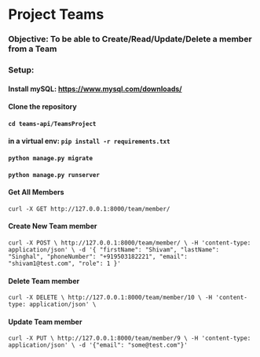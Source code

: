 # Project Teams
### **Objective**: To be able to Create/Read/Update/Delete a member from a Team


### Setup:
#### Install mySQL: https://www.mysql.com/downloads/ 
#### Clone the repository
#### `cd teams-api/TeamsProject`
#### in a virtual env: `pip install -r requirements.txt`
#### `python manage.py migrate`
#### `python manage.py runserver`

#### Get All Members 
`curl -X GET http://127.0.0.1:8000/team/member/`


#### Create New Team member 
`curl -X POST \
  http://127.0.0.1:8000/team/member/ \
  -H 'content-type: application/json' \
  -d '{
            "firstName": "Shivam",
            "lastName": "Singhal",
            "phoneNumber": "+919503182221",
            "email": "shivam1@test.com",
            "role": 1
        }'`

#### Delete Team member 
`curl -X DELETE \
  http://127.0.0.1:8000/team/member/10 \
  -H 'content-type: application/json' \`
  
#### Update Team member
`curl -X PUT \
  http://127.0.0.1:8000/team/member/9 \
  -H 'content-type: application/json' \
  -d '{"email": "some@test.com"}'`
